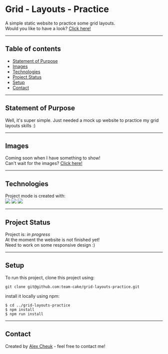 # Grid - Layouts - Practice

A simple static website to practice some grid layouts.  
Would you like to have a look? [Click here!](https://team-cake.github.io/grid-layouts-practice/)

---

## Table of contents

- [Statement of Purpose](#statement-of-purpose)
- [Images](#images)
- [Technologies](#technologies)
- [Project Status](#project-status)
- [Setup](#setup)
- [Contact](#contact)

---

## Statement of Purpose

Well, it's super simple. Just needed a mock up website to practice my grid layouts skills :)

---

## Images

Coming soon when I have something to show!  
Can't wait for the images? [Click here!](https://team-cake.github.io/grid-layouts-practice/)

---

## Technologies

Project mode is created with:  
![](https://img.shields.io/badge/Web-CSS3-informational?style=plastic&logo=css3) ![](https://img.shields.io/badge/Web-SCSS-informational?style=plastic&logo=SCSS) ![](https://img.shields.io/badge/Web-HTML5-informational?style=plastic&logo=html5)

---

## Project Status

Project is: _in progress_  
At the moment the website is not finished yet!  
Need to work on some responsive design :)

---

## Setup

To run this project, clone this project using:

```
git clone git@github.com:team-cake/grid-layouts-practice.git
```

install it locally using npm:

```
$ cd ../grid-layouts-practice
$ npm install
$ npm run install
```

---

## Contact

Created by [Alex Cheuk](https://www.linkedin.com/in/alex-cheuk/) - feel free to contact me!
